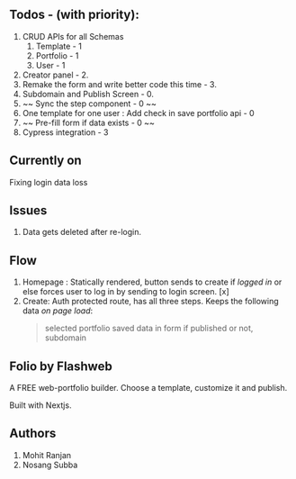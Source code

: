 ## Todos - (with priority):
1. CRUD APIs for all Schemas
    1. Template - 1
    2. Portfolio - 1
    3. User - 1
2. Creator panel - 2.
3. Remake the form and write better code this time - 3.
4. Subdomain and Publish Screen - 0.
5. ~~ Sync the step component - 0 ~~
6. One template for one user : Add check in save portfolio api - 0
7. ~~ Pre-fill form if data exists - 0 ~~
8. Cypress integration - 3

## Currently on
Fixing login data loss

## Issues
1. Data gets deleted after re-login.

## Flow
1. Homepage : Statically rendered, button sends to create if *logged in*
or else forces user to log in by sending to login screen. [x]
2. Create: Auth protected route, has all three steps. Keeps the following data *on page load*:
    > selected portfolio
    > saved data in form
    > if published or not, subdomain

## Folio by Flashweb
A FREE web-portfolio builder. Choose a template, customize it and publish.

Built with Nextjs.

## Authors
1. Mohit Ranjan
2. Nosang Subba